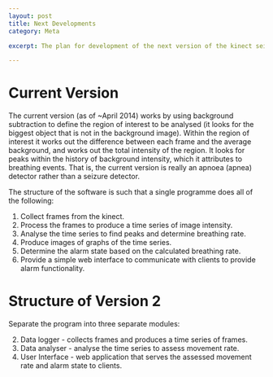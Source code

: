 ```yaml
---
layout: post
title: Next Developments
category: Meta

excerpt: The plan for development of the next version of the kinect seizure detector.

---
```


# Current Version
The current version (as of ~April 2014) works by using background subtraction to define the region of interest to be analysed (it looks for the biggest object that is not in the background image).
Within the region of interest it works out the difference between each frame and the average background, and works out the total intensity of the region.
It looks for peaks within the history of background intensity, which it attributes to breathing events.
That is, the current version is really an apnoea (apnea) detector rather than a seizure detector.

The structure of the software is such that a single programme does all of the following:

1. Collect frames from the kinect.
1. Process the frames to produce a time series of image intensity.
1. Analyse the time series to find peaks and determine breathing rate.
1. Produce images of graphs of the time series.
1. Determine the alarm state based on the calculated breathing rate.
1. Provide a simple web interface to communicate with clients to provide alarm functionality.

# Structure of Version 2
Separate the program into three separate modules:

2. Data logger - collects frames and produces a time series of frames.
2. Data analyser - analyse the time series to assess movement rate.
2. User Interface - web application that serves the assessed movement rate and alarm state to clients.
